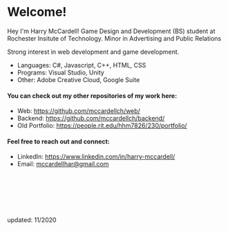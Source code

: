 # Welcome!

<!-- ##### https://mccardellch.github.io/portfolio/ -->

Hey I'm Harry McCardell! 
Game Design and Development (BS) student at Rochester Insitute of Technology. 
Minor in Advertising and Public Relations

Strong interest in web development and game development.
- Languages: C#, Javascript, C++, HTML, CSS
- Programs: Visual Studio, Unity
- Other: Adobe Creative Cloud, Google Suite

#### You can check out my other repositories of my work here:
- Web: https://github.com/mccardellch/web/
- Backend: https://github.com/mccardellch/backend/
- Old Portfolio: https://people.rit.edu/hhm7826/230/portfolio/


#### Feel free to reach out and connect:
- LinkedIn:  https://www.linkedin.com/in/harry-mccardell/
- Email: mccardellhar@gmail.com

<br/>
<br/>
<br/>
<br/>
<br/>

updated: 11/2020
